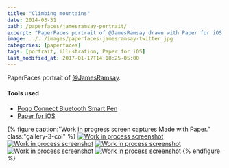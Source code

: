 ```yaml
---
title: "Climbing mountains"
date: 2014-03-31
path: /paperfaces/jamesramsay-portrait/
excerpt: "PaperFaces portrait of @JamesRamsay drawn with Paper for iOS on an iPad."
image: ../../images/paperfaces-jamesramsay-twitter.jpg
categories: [paperfaces]
tags: [portrait, illustration, Paper for iOS]
last_modified_at: 2017-01-17T14:18:25-05:00
---
```


PaperFaces portrait of [@JamesRamsay](https://twitter.com/JamesRamsay).

#### Tools used

- [Pogo Connect Bluetooth Smart Pen](https://www.amazon.com/gp/product/B009K448L4/ref=as_li_ss_tl?ie=UTF8&camp=1789&creative=390957&creativeASIN=B009K448L4&linkCode=as2&tag=mademist-20)
- [Paper for iOS](https://paper.bywetransfer.com/)

{% figure caption:"Work in progress screen captures Made with Paper." class:"gallery-3-col" %}
[![Work in process screenshot](../../images/paperfaces-jamesramsay-process-1-600.jpg)](../../images/paperfaces-jamesramsay-process-1-lg.jpg)
[![Work in process screenshot](../../images/paperfaces-jamesramsay-process-2-600.jpg)](../../images/paperfaces-jamesramsay-process-2-lg.jpg)
[![Work in process screenshot](../../images/paperfaces-jamesramsay-process-3-600.jpg)](../../images/paperfaces-jamesramsay-process-3-lg.jpg)
[![Work in process screenshot](../../images/paperfaces-jamesramsay-process-4-600.jpg)](../../images/paperfaces-jamesramsay-process-4-lg.jpg)
[![Work in process screenshot](../../images/paperfaces-jamesramsay-process-5-600.jpg)](../../images/paperfaces-jamesramsay-process-5-lg.jpg)
{% endfigure %}
